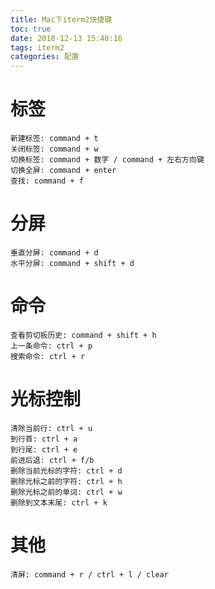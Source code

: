 ```yaml
---
title: Mac下iterm2快捷键
toc: true
date: 2018-12-13 15:40:16
tags: iterm2
categories: 配置
---
```


# 标签

```
新建标签: command + t
关闭标签: command + w
切换标签: command + 数字 / command + 左右方向键
切换全屏: command + enter
查找: command + f
```

# 分屏

```
垂直分屏: command + d
水平分屏: command + shift + d
```

# 命令

```
查看剪切板历史: command + shift + h
上一条命令: ctrl + p
搜索命令: ctrl + r
```



# 光标控制

```
清除当前行: ctrl + u
到行首: ctrl + a
到行尾: ctrl + e
前进后退: ctrl + f/b
删除当前光标的字符: ctrl + d
删除光标之前的字符: ctrl + h
删除光标之前的单词: ctrl + w
删除到文本末尾: ctrl + k
```

# 其他

```
清屏: command + r / ctrl + l / clear
```



